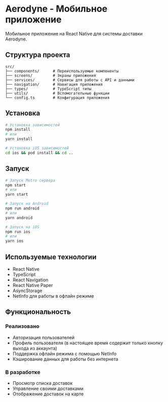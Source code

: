 # Aerodyne - Мобильное приложение

Мобильное приложение на React Native для системы доставки Aerodyne.

## Структура проекта

```
src/
├── components/      # Переиспользуемые компоненты
├── screens/         # Экраны приложения
├── services/        # Сервисы для работы с API и данными
├── navigation/      # Навигация приложения
├── types/           # TypeScript типы
├── utils/           # Вспомогательные функции
└── config.ts        # Конфигурация приложения
```

## Установка

```bash
# Установка зависимостей
npm install
# или
yarn install

# Установка iOS зависимостей
cd ios && pod install && cd ..
```

## Запуск

```bash
# Запуск Metro сервера
npm start
# или
yarn start

# Запуск на Android
npm run android
# или
yarn android

# Запуск на iOS
npm run ios
# или
yarn ios
```

## Используемые технологии

- React Native
- TypeScript
- React Navigation
- React Native Paper
- AsyncStorage
- NetInfo для работы в офлайн режиме

## Функциональность

### Реализовано
- Авторизация пользователей
- Профиль пользователя (в настоящее время содержит только кнопку выхода из аккаунта)
- Поддержка офлайн режима с помощью NetInfo
- Кэширование данных для работы без интернета

### В разработке
- Просмотр списка доставок
- Управление своими доставками
- Отображение доставок на карте
